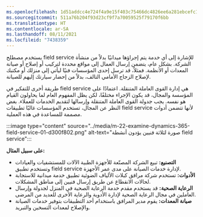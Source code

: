 ```yaml
---
ms.openlocfilehash: 1d51addcc4e724f4a9e15f403c75466dc4826ee6a281ebcefc11355c3e1ca504
ms.sourcegitcommit: 511a76b204f93d23cf9f7a70059525f79170f6bb
ms.translationtype: HT
ms.contentlocale: ar-SA
ms.lasthandoff: 08/11/2021
ms.locfileid: "7438359"
---
```

يستخدم مصطلح field service للإشارة إلى أي خدمة يتم إجراؤها ميدانيًا بدلاً من منشأة الشركة. بشكل عام، يتضمن إرسال العمال إلى مواقع محددة لتركيب أو إصلاح أو صيانة المعدات أو الأنظمة. فمثلاُ، قد ترسل إحدى المؤسسات فنيًا ليأتي إلى منزلك أو مكتبك لإصلاح الزجاج الأمامي التالف، بدلاً من إحضار سيارتك إليهم للصيانة.

طريقة أخرى للتفكير في field service هي إدارة القوى العاملة المتنقلة. اعتمادًا على المؤسسة والمجال، قد يكون الإجراء مختلفًا، لكن يظل المفهوم العام لما يحاولون القيام هو نفسه. يجب جدولة القوى العاملة المتنقلة وإرسالها لتقديم الخدمات للعملاء. بغض النظر عن المجال، تستخدم المؤسسات غالبًا تطبيقات field service لأنها تتضمن أدوات مصممة للمساعدة في هذه العملية.

:::image type="content" source="../media/m-22-examine-dynamics-365-field-service-01-d300f802.png" alt-text="صورة لثلاثة فنيين يؤدون أنشطة field service":::


**على سبيل المثال:**

 -  **التصنيع:** تبيع الشركة المصنّعة للأجهزة الطبية الآلات للمستشفيات والعيادات وتستخدم تطبيق field service لإدارة خدمات الصيانة على مدى عمر الأجهزة.
 -  **الأدوات:** تستخدم شركة مرافق كبلات الألياف الضوئية تطبيق خدمة ميدانية للاستجابة لحالات الانقطاع عن طريق إرسال فنيين إلى مناطق المشكلات.
 -  **الرعاية الصحية:** قد يستخدم مقدم خدمة الرعاية الصحية في المنزل لجدولة وإرسال العاملين في مجال الرعاية الصحية لإدارة الأدوية والرعاية الأخرى للعديد من المرضى.
 -  **صيانة المعدات:** يقوم مدير المرافق باستخدام أحد التطبيقات بتوفير خدمات الصيانة والإصلاح لمعدات التسخين والتبريد.

